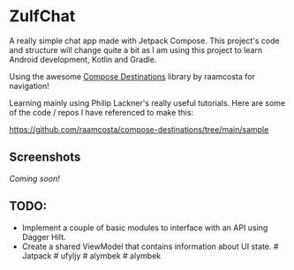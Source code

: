 # ZulfChat
A really simple chat app made with Jetpack Compose. This project's code and structure will change quite a bit as I am using this project to learn Android development, Kotlin and Gradle.

Using the awesome [Compose Destinations](https://github.com/raamcosta/compose-destinations) library by raamcosta for navigation!

Learning mainly using Philip Lackner's really useful tutorials. Here are some of the code / repos I have referenced to make this:

https://github.com/raamcosta/compose-destinations/tree/main/sample

## Screenshots
*Coming soon!*

## TODO:
- Implement a couple of basic modules to interface with an API using Dagger Hilt.
- Create a shared ViewModel that contains information about UI state.
#   J a t p a c k  
 #   u f y l j y  
 #   a l y m b e k  
 #   a l y m b e k  
 